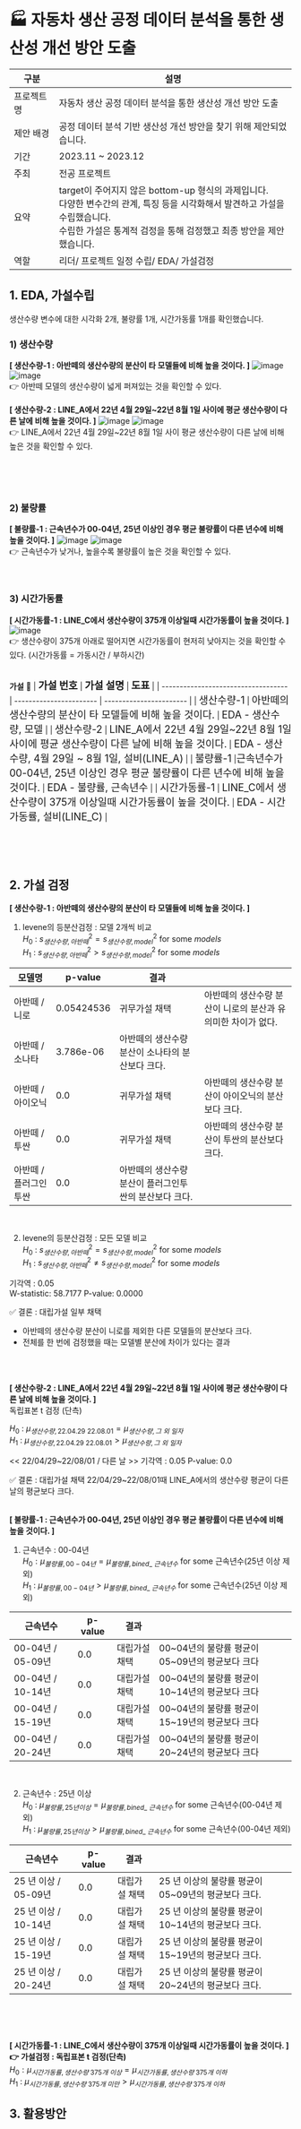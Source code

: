 # 🏭 자동차 생산 공정 데이터 분석을 통한 생산성 개선 방안 도출
      
|구분|설명|
|------|---|
|프로젝트 명|자동차 생산 공정 데이터 분석을 통한 생산성 개선 방안 도출|
|제안 배경|공정 데이터 분석 기반 생산성 개선 방안을 찾기 위해 제안되었습니다.|
|기간|2023.11 ~ 2023.12|
|주최|전공 프로젝트|
|요약|target이 주어지지 않은 bottom-up 형식의 과제입니다.<br>다양한 변수간의 관계, 특징 등을 시각화해서 발견하고 가설을 수립했습니다.<br>수립한 가설은 통계적 검정을 통해 검정했고 최종 방안을 제안했습니다.|
|역할|리더/ 프로젝트 일정 수립/ EDA/ 가설검정|


## 1. EDA, 가설수립
생산수량 변수에 대한 시각화 2개, 불량률 1개, 시간가동률 1개를 확인했습니다.
### 1) 생산수량

**[ 생산수량-1 : 아반떼의 생산수량의 분산이 타 모델들에 비해 높을 것이다. ]**
![image](https://github.com/CodeofO/v/assets/99871109/083c8119-7e06-44b2-93b5-ada1d96a49da)
![image](https://github.com/CodeofO/v/assets/99871109/bd5e6a18-664f-4df4-8c76-54161a19547c)
<br>
👉 아반떼 모델의 생산수량이 넓게 퍼져있는 것을 확인할 수 있다.
<br>
<br>
**[ 생산수량-2 : LINE_A에서 22년 4월 29일~22년 8월 1일 사이에 평균 생산수량이 다른 날에 비해 높을 것이다.  ]**
![image](https://github.com/CodeofO/v/assets/99871109/ea7d339a-1539-4678-8ee4-1e4ebf58f40d)
![image](https://github.com/CodeofO/v/assets/99871109/87fa13ec-dcb7-4451-9fe7-11d781efeee6)
<br>
👉 LINE_A에서 22년 4월 29일~22년 8월 1일 사이 평균 생산수량이 다른 날에 비해 높은 것을 확인할 수 있다. 


<br>
<br>
<br>

### 2) 불량률
**[ 불량률-1 : 근속년수가 00-04년, 25년 이상인 경우 평균 불량률이 다른 년수에 비해 높을 것이다. ]** 
![image](https://github.com/CodeofO/v/assets/99871109/6a691b32-1d86-4c6d-9f22-03cb6ee0c334)
![image](https://github.com/CodeofO/v/assets/99871109/4b6c1fb9-edfc-4386-ba22-8627f4dee392)
<br>
👉 근속년수가 낮거나, 높을수록 불량률이 높은 것을 확인할 수 있다.
<br>
<br>
<br>

### 3) 시간가동률
**[ 시간가동률-1 : LINE_C에서 생산수량이 375개 이상일때 시간가동률이 높을 것이다. ]**
![image](https://github.com/CodeofO/v/assets/99871109/61ba0093-ce07-4d2b-a1c5-64b753b0ec2d)
<br>
👉 생산수량이 375개 아래로 떨어지면 시간가동률이 현저히 낮아지는 것을 확인할 수 있다. 
(시간가동률 = 가동시간 / 부하시간)
<br>
<br>

**가설** 🔻
| <font size="4">**가설 번호**</font> | <font size="4">**가설 설명**</font> | <font size="4">**도표**</font> |
| ----------------------------------- | ----------------------- | ----------------------- |
| <font size="4">생산수량-1</font> |  <font size="4">아반떼의 생산수량의 분산이 타 모델들에 비해 높을 것이다.</font> | <font size="4">EDA - 생산수량, 모델</font> |
| <font size="4">생산수량-2</font> |  <font size="4">LINE_A에서 22년 4월 29일~22년 8월 1일 사이에 평균 생산수량이 다른 날에 비해 높을 것이다.</font> | <font size="4">EDA - 생산수량, 4월 29일 ~ 8월 1일, 설비(LINE_A)</font> |
| <font size="4">불량률-1</font> |<font size="4">근속년수가 00-04년, 25년 이상인 경우 평균 불량률이 다른 년수에 비해 높을 것이다.</font> | <font size="4">EDA - 불량률, 근속년수</font> |
| <font size="4">시간가동률-1</font> | <font size="4">LINE_C에서 생산수량이 375개 이상일때 시간가동률이 높을 것이다.</font> | <font size="4">EDA - 시간가동률, 설비(LINE_C)</font> |

<br>
<br>
<br>

## 2. 가설 검정
**[ 생산수량-1 : 아반떼의 생산수량의 분산이 타 모델들에 비해 높을 것이다. ]** <br>
1. levene의 등분산검정 : 모델 2개씩 비교 <br>
  $H_0$ : $s_{생산수량, 아반떼}^2 = s_{생산수량, model}^2$  for some $models$ <br>
  $H_1$ : $s_{생산수량, 아반떼}^2 > s_{생산수량, model}^2$ for some $models$ <br>

|모델명|p-value|결과||
|--|--|--|--|
|아반떼 / 니로|0.05424536|귀무가설 채택|아반떼의 생산수량 분산이 니로의 분산과 유의미한 차이가 없다.|
|아반떼 / 소나타|3.786e-06|아반떼의 생산수량 분산이 소나타의 분산보다 크다.|
|아반떼 / 아이오닉|0.0|귀무가설 채택|아반떼의 생산수량 분산이 아이오닉의 분산보다 크다.|
|아반떼 / 투싼|0.0|귀무가설 채택|아반떼의 생산수량 분산이 투싼의 분산보다 크다.|
|아반떼 / 플러그인 투싼|0.0|아반떼의 생산수량 분산이 플러그인투싼의 분산보다 크다.|
<br>

2. levene의 등분산검정 : 모든 모델 비교 <br>
  $H_0$ : $s_{생산수량, 아반떼}^2 = s_{생산수량, model}^2$  for some $models$ <br>
  $H_1$ : $s_{생산수량, 아반떼}^2 \neq s_{생산수량, model}^2$ for some $models$ <br>
  
  기각역 : 0.05  
  W-statistic: 58.7177
  P-value: 0.0000
  
✅ 결론 : 대립가설 일부 채택
* 아반떼의 생산수량 분산이 니로를 제외한 다른 모델들의 분산보다 크다.
* 전체를 한 번에 검정했을 때는 모델별 분산에 차이가 있다는 결과
<br>
<br>

**[ 생산수량-2 : LINE_A에서 22년 4월 29일~22년 8월 1일 사이에 평균 생산수량이 다른 날에 비해 높을 것이다.  ]** <br>
독립표본 t 검정 (단측)

$H_0$ : $\mu_{생산수량, 22.04.29 ~ 22.08.01} = \mu_{생산수량, 그\ 외\ 일자}$ <br>
$H_1$ : $\mu_{생산수량, 22.04.29 ~ 22.08.01} > \mu_{생산수량, 그\ 외\ 일자}$ <br>

<< 22/04/29~22/08/01 / 다른 날 >>
기각역 : 0.05
P-value: 0.0

✅ 결론 : 대립가설 채택
22/04/29~22/08/01때 LINE_A에서의 생산수량 평균이 다른 날의 평균보다 크다.
<br>
<br>

**[ 불량률-1 : 근속년수가 00-04년, 25년 이상인 경우 평균 불량률이 다른 년수에 비해 높을 것이다. ]** <br>

1. 근속년수 : 00-04년 <br>
    $H_0 : \mu_{불량률, 00-04년} = \mu_{불량률, bined\_\ 근속년수}$  for some 근속년수(25년 이상 제외) <br>
    $H_1$ : $\mu_{불량률, 00-04년} > \mu_{불량률, bined\_\ 근속년수}$  for some 근속년수(25년 이상 제외) <br>
 
|근속년수|p-value|결과||
|--|--|--|--|
|00-04년 / 05-09년|0.0|대립가설 채택|00~04년의 불량률 평균이 05~09년의 평균보다 크다|
|00-04년 / 10-14년|0.0|대립가설 채택|00~04년의 불량률 평균이 10~14년의 평균보다 크다|
|00-04년 / 15-19년|0.0|대립가설 채택|00~04년의 불량률 평균이 15~19년의 평균보다 크다|
|00-04년 / 20-24년|0.0|대립가설 채택|00~04년의 불량률 평균이 20~24년의 평균보다 크다|
<br>
 
2. 근속년수 : 25년 이상 <br>
    $H_0$ : $\mu_{불량률, 25년 이상} = \mu_{불량률, bined\_\ 근속년수}$  for some 근속년수(00-04년 제외) <br>
    $H_1$ : $\mu_{불량률, 25년 이상} > \mu_{불량률, bined\_\ 근속년수}$  for some 근속년수(00-04년 제외) <br>

|근속년수|p-value|결과||
|--|--|--|--|
|25 년 이상 / 05-09년|0.0|대립가설 채택|25 년 이상의 불량률 평균이 05~09년의 평균보다 크다.|
|25 년 이상 / 10-14년|0.0|대립가설 채택|25 년 이상의 불량률 평균이 10~14년의 평균보다 크다.|
|25 년 이상 / 15-19년|0.0|대립가설 채택|25 년 이상의 불량률 평균이 15~19년의 평균보다 크다.|
|25 년 이상 / 20-24년|0.0|대립가설 채택|25 년 이상의 불량률 평균이 20~24년의 평균보다 크다.|
<br>
<br>
<br>

**[ 시간가동률-1 : LINE_C에서 생산수량이 375개 이상일때 시간가동률이 높을 것이다. ]** <br>
**👉 가설검정 : 독립표본 t 검정(단측)**  
$H_0 : \mu_{시간가동률, 생산수량\ 375개\ 이상} = \mu_{시간가동률, 생산수량 \ 375개\ 이하}$ <br>
$H_1$ : $\mu_{시간가동률, 생산수량\ 375개\ 미만} > \mu_{시간가동률, 생산수량 \ 375개\ 이하}$ <br>



## 3. 활용방안
